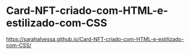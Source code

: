 # Card-NFT-criado-com-HTML-e-estilizado-com-CSS
https://sarahalvessa.github.io/Card-NFT-criado-com-HTML-e-estilizado-com-CSS/

